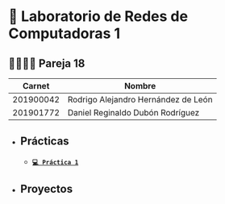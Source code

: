 # 📡 Laboratorio de Redes de Computadoras 1
## 🧑‍💻🧑‍💻 Pareja 18
| Carnet | Nombre |
| ------ | ------ |
| 201900042 | Rodrigo Alejandro Hernández de León |
| 201901772 | Daniel Reginaldo Dubón Rodríguez |

- ## Prácticas
    - #### [`💻 Práctica 1`](./Practica1/)

- ## Proyectos
